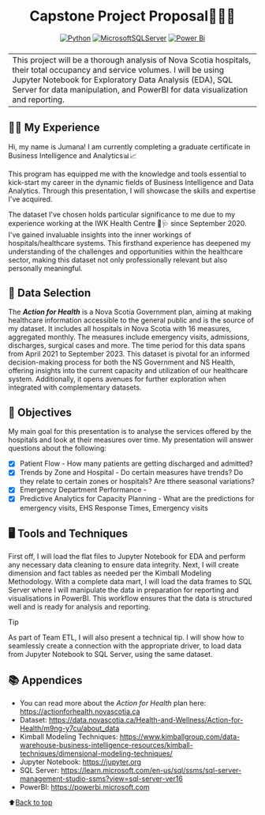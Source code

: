 <h1 align="center"> Capstone Project Proposal👩‍🎓📝 </h1> <a name="top"></a>

<div align="center">
  
  <a href="">![Python](https://img.shields.io/badge/python-3670A0?style=for-the-badge&logo=python&logoColor=ffdd54)</a>
  <a href="">![MicrosoftSQLServer](https://img.shields.io/badge/Microsoft%20SQL%20Server-CC2927?style=for-the-badge&logo=microsoft%20sql%20server&logoColor=white)</a>
  <a href="">![Power Bi](https://img.shields.io/badge/power_bi-F2C811?style=for-the-badge&logo=powerbi&logoColor=black)</a>

</div>

<h3 align="center"> <table><tr><td> This project will be a thorough analysis of Nova Scotia hospitals, their total occupancy and service volumes. I will be using Jupyter Notebook for Exploratory Data Analysis (EDA), SQL Server for data manipulation, and PowerBI for data visualization and reporting.</td></tr></table> </h3>

## 👩‍💻 My Experience

Hi, my name is Jumana! I am currently completing a graduate certificate in Business Intelligence and Analytics📊📈

This program has equipped me with the knowledge and tools essential to kick-start my career in the dynamic fields of Business Intelligence and Data Analytics. Through this presentation, I will showcase the skills and expertise I've acquired.

The dataset I've chosen holds particular significance to me due to my experience working at the IWK Health Centre 🏥🩺 since September 2020. I've gained invaluable insights into the inner workings of hospitals/healthcare systems. This firsthand experience has deepened my understanding of the challenges and opportunities within the healthcare sector, making this dataset not only professionally relevant but also personally meaningful.

## 📂 Data Selection

The _**Action for Health**_ is a Nova Scotia Government plan, aiming at making healthcare information accessible to the general public and is the source of my dataset. It includes all hospitals in Nova Scotia with 16 measures, aggregated monthly. The measures include emergency visits, admissions, discharges, surgical cases and more. The time period for this data spans from April 2021 to September 2023. This dataset is pivotal for an informed decision-making process for both the NS Government and NS Health, offering insights into the current capacity and utilization of our healthcare system. Additionally, it opens avenues for further exploration when integrated with complementary datasets.

## 🎯 Objectives
My main goal for this presentation is to analyse the services offered by the hospitals and look at their measures over time. My presentation will answer questions about the following:
- [X] Patient Flow - How many patients are getting discharged and admitted?
- [X] Trends by Zone and Hospital - Do certain measures have trends? Do they relate to certain zones or hospitals? Are tthere seasonal variations?
- [X] Emergency Department Performance - 
- [X] Predictive Analytics for Capacity Planning - What are the predictions for emergency visits, EHS Response Times, Emergency visits 

## 🖥️ Tools and Techniques
First off, I will load the flat files to Jupyter Notebook for EDA and perform any necessary data cleaning to ensure data integrity. Next, I will create dimension and fact tables as needed per the Kimball Modeling Methodology. With a complete data mart, I will load the data frames to SQL Server where I will manipulate the data in preparation for reporting and visualisations in PowerBI. This workflow ensures that the data is structured well and is ready for analysis and reporting.

> [!TIP]
> As part of Team ETL, I will also present a technical tip. I will show how to seamlessly create a connection with the appropriate driver, to load data from Jupyter Notebook to SQL Server, using the same dataset.

## 📚 Appendices
- You can read more about the _Action for Health_ plan here: https://actionforhealth.novascotia.ca
- Dataset: https://data.novascotia.ca/Health-and-Wellness/Action-for-Health/m9ng-y7cu/about_data
- Kimball Modeling Techniques: https://www.kimballgroup.com/data-warehouse-business-intelligence-resources/kimball-techniques/dimensional-modeling-techniques/
- Jupyter Notebook: https://jupyter.org
- SQL Server: https://learn.microsoft.com/en-us/sql/ssms/sql-server-management-studio-ssms?view=sql-server-ver16
- PowerBI: https://powerbi.microsoft.com

⬆️[Back to top](#top)
